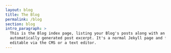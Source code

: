 ```yaml
---
layout: blog
title: The Blog
permalink: /blog
section: blog
intro_paragraph: >
  This is the Blog index page, listing your Blog's posts along with an
  automatically generated post excerpt. It's a normal Jekyll page and fully
  editable via the CMS or a text editor.
---
```


